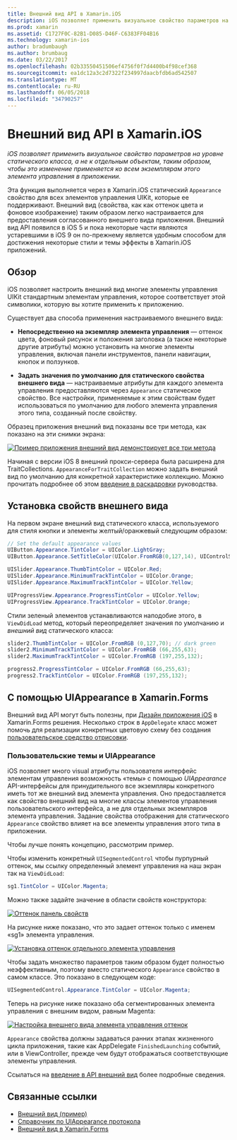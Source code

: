 ```yaml
---
title: Внешний вид API в Xamarin.iOS
description: iOS позволяет применить визуальное свойство параметров на уровне статического класса, а не к отдельным объектам, таким образом, чтобы это изменение применяется ко всем экземплярам этого элемента управления в приложении.
ms.prod: xamarin
ms.assetid: C1727F0C-82B1-D085-D46F-C6383FF04B16
ms.technology: xamarin-ios
author: bradumbaugh
ms.author: brumbaug
ms.date: 03/22/2017
ms.openlocfilehash: 02b33550451506ef4756f0f7d4400b4f98cef368
ms.sourcegitcommit: ea1dc12a3c2d7322f234997daacbfdb6ad542507
ms.translationtype: MT
ms.contentlocale: ru-RU
ms.lasthandoff: 06/05/2018
ms.locfileid: "34790257"
---
```

# <a name="appearance-api-in-xamarinios"></a>Внешний вид API в Xamarin.iOS

_iOS позволяет применить визуальное свойство параметров на уровне статического класса, а не к отдельным объектам, таким образом, чтобы это изменение применяется ко всем экземплярам этого элемента управления в приложении._

Эта функция выполняется через в Xamarin.iOS статический `Appearance` свойство для всех элементов управления UIKit, которые ее поддерживают. Внешний вид (свойства, как как оттенок цвета и фоновое изображение) таким образом легко настраивается для предоставления согласованного внешнего вида приложения. Внешний вид API появился в iOS 5 и пока некоторые части являются устаревшими в iOS 9 он по-прежнему является удобным способом для достижения некоторые стили и темы эффекты в Xamarin.iOS приложений.

## <a name="overview"></a>Обзор

iOS позволяет настроить внешний вид многие элементы управления UIKit стандартным элементам управления, которое соответствует этой символики, которую вы хотите применить к приложению.

Существует два способа применения настраиваемого внешнего вида:

- **Непосредственно на экземпляр элемента управления** — оттенок цвета, фоновый рисунок и положения заголовка (а также некоторые другие атрибуты) можно установить на многие элементы управления, включая панели инструментов, панели навигации, кнопок и ползунков.

- **Задать значения по умолчанию для статического свойства внешнего вида** — настраиваемые атрибуты для каждого элемента управления предоставляются через `Appearance` статическое свойство. Все настройки, применяемые к этим свойствам будет использоваться по умолчанию для любого элемента управления этого типа, созданный после свойству.

Образец приложения внешний вид показаны все три метода, как показано на эти снимки экрана:

 [![](introduction-to-the-appearance-api-images/appearance01.png "Пример приложения внешний вид демонстрирует все три метода")](introduction-to-the-appearance-api-images/appearance01.png#lightbox)

Начиная с версии iOS 8 внешний прокси-сервера была расширена для TraitCollections.
 `AppearanceForTraitCollection` можно задать внешний вид по умолчанию для конкретной характеристике коллекцию. Можно прочитать подробнее об этом [введение в раскадровки](~/ios/user-interface/storyboards/unified-storyboards.md) руководства.


## <a name="setting-appearance-properties"></a>Установка свойств внешнего вида

На первом экране внешний вид статического класса, используемого для стиля кнопки и элементы желтый/оранжевый следующим образом:

```csharp
// Set the default appearance values
UIButton.Appearance.TintColor = UIColor.LightGray;
UIButton.Appearance.SetTitleColor(UIColor.FromRGB(0,127,14), UIControlState.Normal);

UISlider.Appearance.ThumbTintColor = UIColor.Red;
UISlider.Appearance.MinimumTrackTintColor = UIColor.Orange;
UISlider.Appearance.MaximumTrackTintColor = UIColor.Yellow;

UIProgressView.Appearance.ProgressTintColor = UIColor.Yellow;
UIProgressView.Appearance.TrackTintColor = UIColor.Orange;
```

Стили зеленый элементов устанавливаются наподобие этого, в `ViewDidLoad` метод, который переопределяет значения по умолчанию и *внешний вид* статического класса:

```csharp
slider2.ThumbTintColor = UIColor.FromRGB (0,127,70); // dark green
slider2.MinimumTrackTintColor = UIColor.FromRGB (66,255,63);
slider2.MaximumTrackTintColor = UIColor.FromRGB (197,255,132);
```

```csharp
progress2.ProgressTintColor = UIColor.FromRGB (66,255,63);
progress2.TrackTintColor = UIColor.FromRGB (197,255,132);
```

## <a name="using-uiappearance-in-xamarinforms"></a>С помощью UIAppearance в Xamarin.Forms

Внешний вид API могут быть полезны, при [Дизайн приложения iOS](~/xamarin-forms/platform/ios/theme.md#uiappearance) в Xamarin.Forms решения. Несколько строк в `AppDelegate` класс может помочь для реализации конкретных цветовую схему без создания [пользовательское средство отрисовки](~/xamarin-forms/app-fundamentals/custom-renderer/index.md).


### <a name="custom-themes-and-uiappearance"></a>Пользовательские темы и UIAppearance

iOS позволяет много visual атрибуты пользователя интерфейс элементам управления возможность «темы» с помощью *UIAppearance* API-интерфейсы для принудительного все экземпляры конкретного иметь тот же внешний вид элемента управления. Оно предоставляется как свойство внешний вид на многие классы элементов управления пользовательского интерфейса, а не для отдельных экземпляров элемента управления. Задание свойства отображения для статического `Appearance` свойство влияет на все элементы управления этого типа в приложении.

Чтобы лучше понять концепцию, рассмотрим пример.

Чтобы изменить конкретный `UISegmentedControl` чтобы пурпурный оттенок, мы ссылку определенный элемент управления на наш экран так на `ViewDidLoad`:

```csharp
sg1.TintColor = UIColor.Magenta;
```

Можно также задайте значение в области свойств конструктора: 

[![](introduction-to-the-appearance-api-images/propertiespadtint.png "Оттенок панель свойств")](introduction-to-the-appearance-api-images/propertiespadtint.png#lightbox)

На рисунке ниже показано, что это задает оттенок только с именем «sg1» элемента управления.

 [![](introduction-to-the-appearance-api-images/image53.png "Установка оттенок отдельного элемента управления")](introduction-to-the-appearance-api-images/image53.png#lightbox)

Чтобы задать множество параметров таким образом будет полностью неэффективным, поэтому вместо статического `Appearance` свойство в самом классе. Это показано в следующем коде:

```csharp
UISegmentedControl.Appearance.TintColor = UIColor.Magenta;
```

Теперь на рисунке ниже показано оба сегментированных элемента управления с внешним видом, равным Magenta:

 [![](introduction-to-the-appearance-api-images/image54.png "Настройка внешнего вида элемента управления оттенок")](introduction-to-the-appearance-api-images/image54.png#lightbox)

`Appearance` свойства должны задаваться ранних этапах жизненного цикла приложения, такие как AppDelegate `FinishedLaunching` событий, или в ViewController, прежде чем будут отображаться соответствующие элементы управления.


Ссылаться на [введение в API внешний вид](~/ios/user-interface/ios-ui/introduction-to-the-appearance-api.md) более подробные сведения.


## <a name="related-links"></a>Связанные ссылки

- [Внешний вид (пример)](https://developer.xamarin.com/samples/monotouch/IntroToAppearance/)
- [Справочник по UIAppearance протокола](https://developer.apple.com/library/ios/documentation/UIKit/Reference/UIAppearance_Protocol/)
- [Внешний вид в Xamarin.Forms](~/xamarin-forms/platform/ios/theme.md#uiappearance)
